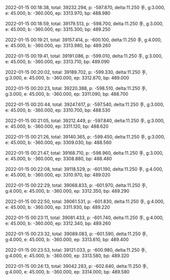 2022-01-15 00:18:38, total: 39232.294, p: -597.870, delta:11.250 手, g:3.000, e: 45.000, b: -360.000, ep: 3313.970, bp: 488.980

2022-01-15 00:18:59, total: 39179.513, p: -598.700, delta:11.250 手, g:3.000, e: 45.000, b: -360.000, ep: 3315.300, bp: 489.250

2022-01-15 00:19:21, total: 39157.414, p: -600.100, delta:11.250 手, g:4.000, e: 45.000, b: -360.000, ep: 3313.980, bp: 489.260

2022-01-15 00:19:41, total: 39191.086, p: -599.010, delta:11.250 手, g:3.000, e: 45.000, b: -360.000, ep: 3313.710, bp: 489.090

2022-01-15 00:20:02, total: 39189.702, p: -599.330, delta:11.250 手, g:3.000, e: 45.000, b: -360.000, ep: 3312.670, bp: 489.000

2022-01-15 00:20:23, total: 39220.388, p: -598.510, delta:11.250 手, g:3.000, e: 45.000, b: -360.000, ep: 3311.090, bp: 488.700

2022-01-15 00:20:44, total: 39247.617, p: -597.540, delta:11.250 手, g:3.000, e: 45.000, b: -360.000, ep: 3310.700, bp: 488.530

2022-01-15 00:21:05, total: 39212.449, p: -597.840, delta:11.250 手, g:3.000, e: 45.000, b: -360.000, ep: 3311.120, bp: 488.620

2022-01-15 00:21:26, total: 39140.365, p: -599.450, delta:11.250 手, g:3.000, e: 45.000, b: -360.000, ep: 3309.030, bp: 488.560

2022-01-15 00:21:47, total: 39168.710, p: -598.960, delta:11.250 手, g:3.000, e: 45.000, b: -360.000, ep: 3308.880, bp: 488.480

2022-01-15 00:22:08, total: 39118.529, p: -601.190, delta:11.250 手, g:4.000, e: 45.000, b: -360.000, ep: 3310.970, bp: 489.020

2022-01-15 00:22:29, total: 39068.833, p: -601.970, delta:11.250 手, g:4.000, e: 45.000, b: -360.000, ep: 3312.350, bp: 489.290

2022-01-15 00:22:50, total: 39061.531, p: -601.830, delta:11.250 手, g:4.000, e: 45.000, b: -360.000, ep: 3311.930, bp: 489.220

2022-01-15 00:23:11, total: 39081.433, p: -601.740, delta:11.250 手, g:4.000, e: 45.000, b: -360.000, ep: 3312.340, bp: 489.260

2022-01-15 00:23:32, total: 39089.083, p: -601.590, delta:11.250 手, g:4.000, e: 45.000, b: -360.000, ep: 3313.610, bp: 489.400

2022-01-15 00:23:53, total: 39121.033, p: -600.980, delta:11.250 手, g:4.000, e: 45.000, b: -360.000, ep: 3313.580, bp: 489.320

2022-01-15 00:24:13, total: 39042.283, p: -602.640, delta:11.250 手, g:4.000, e: 45.000, b: -360.000, ep: 3314.000, bp: 489.580
